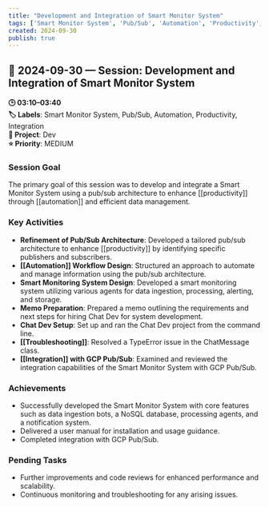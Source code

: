```yaml
---
title: "Development and Integration of Smart Monitor System"
tags: ['Smart Monitor System', 'Pub/Sub', 'Automation', 'Productivity', 'Integration']
created: 2024-09-30
publish: true
---
```


## 📅 2024-09-30 — Session: Development and Integration of Smart Monitor System

**🕒 03:10–03:40**  
**🏷️ Labels**: Smart Monitor System, Pub/Sub, Automation, Productivity, Integration  
**📂 Project**: Dev  
**⭐ Priority**: MEDIUM  


### Session Goal
The primary goal of this session was to develop and integrate a Smart Monitor System using a pub/sub architecture to enhance [[productivity]] through [[automation]] and efficient data management.

### Key Activities
- **Refinement of Pub/Sub Architecture**: Developed a tailored pub/sub architecture to enhance [[productivity]] by identifying specific publishers and subscribers.
- **[[Automation]] Workflow Design**: Structured an approach to automate and manage information using the pub/sub architecture.
- **Smart Monitoring System Design**: Developed a smart monitoring system utilizing various agents for data ingestion, processing, alerting, and storage.
- **Memo Preparation**: Prepared a memo outlining the requirements and next steps for hiring Chat Dev for system development.
- **Chat Dev Setup**: Set up and ran the Chat Dev project from the command line.
- **[[Troubleshooting]]**: Resolved a TypeError issue in the ChatMessage class.
- **[[Integration]] with GCP Pub/Sub**: Examined and reviewed the integration capabilities of the Smart Monitor System with GCP Pub/Sub.

### Achievements
- Successfully developed the Smart Monitor System with core features such as data ingestion bots, a NoSQL database, processing agents, and a notification system.
- Delivered a user manual for installation and usage guidance.
- Completed integration with GCP Pub/Sub.

### Pending Tasks
- Further improvements and code reviews for enhanced performance and scalability.
- Continuous monitoring and troubleshooting for any arising issues.

